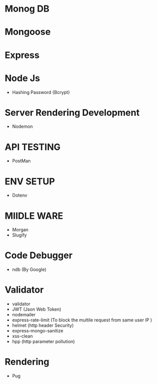 # Monog DB

# Mongoose

# Express

# Node Js

- Hashing Password {Bcrypt}

# Server Rendering Development

- Nodemon

# API TESTING

- PostMan

# ENV SETUP

- Dotenv

# MIIDLE WARE

- Morgan
- Slugify

# Code Debugger

- ndb (By Google)

# Validator

- validator
- JWT (Json Web Token)
- nodemailer
- express-rate-limit (To block the multile request from same user IP )
- helmet (http header Security)
- express-mongo-sanitize
- xss-clean
- hpp (http parameter pollution)

# Rendering

- Pug
